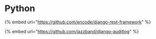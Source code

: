 # Python

{% embed url="https://github.com/encode/django-rest-framework" %}

{% embed url="https://github.com/jazzband/django-auditlog" %}



